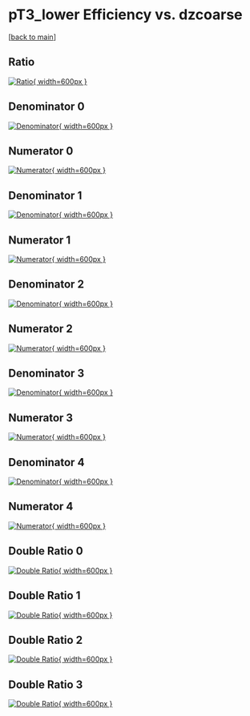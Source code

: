 # pT3_lower Efficiency vs. dzcoarse

[[back to main](./)]



## Ratio

[![Ratio](../mtv/var/pT3_lower_base_321_-1_eff_dzcoarse.png){ width=600px }](../mtv/var/pT3_lower_base_321_-1_eff_dzcoarse.pdf)

## Denominator 0

[![Denominator](../mtv/den/pT3_lower_base_321_-1_eff_dzcoarse_den0.png){ width=600px }](../mtv/den/pT3_lower_base_321_-1_eff_dzcoarse_den0.pdf)

## Numerator 0

[![Numerator](../mtv/num/pT3_lower_base_321_-1_eff_dzcoarse_num0.png){ width=600px }](../mtv/num/pT3_lower_base_321_-1_eff_dzcoarse_num0.pdf)

## Denominator 1

[![Denominator](../mtv/den/pT3_lower_base_321_-1_eff_dzcoarse_den1.png){ width=600px }](../mtv/den/pT3_lower_base_321_-1_eff_dzcoarse_den1.pdf)

## Numerator 1

[![Numerator](../mtv/num/pT3_lower_base_321_-1_eff_dzcoarse_num1.png){ width=600px }](../mtv/num/pT3_lower_base_321_-1_eff_dzcoarse_num1.pdf)

## Denominator 2

[![Denominator](../mtv/den/pT3_lower_base_321_-1_eff_dzcoarse_den2.png){ width=600px }](../mtv/den/pT3_lower_base_321_-1_eff_dzcoarse_den2.pdf)

## Numerator 2

[![Numerator](../mtv/num/pT3_lower_base_321_-1_eff_dzcoarse_num2.png){ width=600px }](../mtv/num/pT3_lower_base_321_-1_eff_dzcoarse_num2.pdf)

## Denominator 3

[![Denominator](../mtv/den/pT3_lower_base_321_-1_eff_dzcoarse_den3.png){ width=600px }](../mtv/den/pT3_lower_base_321_-1_eff_dzcoarse_den3.pdf)

## Numerator 3

[![Numerator](../mtv/num/pT3_lower_base_321_-1_eff_dzcoarse_num3.png){ width=600px }](../mtv/num/pT3_lower_base_321_-1_eff_dzcoarse_num3.pdf)

## Denominator 4

[![Denominator](../mtv/den/pT3_lower_base_321_-1_eff_dzcoarse_den4.png){ width=600px }](../mtv/den/pT3_lower_base_321_-1_eff_dzcoarse_den4.pdf)

## Numerator 4

[![Numerator](../mtv/num/pT3_lower_base_321_-1_eff_dzcoarse_num4.png){ width=600px }](../mtv/num/pT3_lower_base_321_-1_eff_dzcoarse_num4.pdf)

## Double Ratio 0

[![Double Ratio](../mtv/ratio/pT3_lower_base_321_-1_eff_dzcoarse_ratio0.png){ width=600px }](../mtv/ratio/pT3_lower_base_321_-1_eff_dzcoarse_ratio0.pdf)

## Double Ratio 1

[![Double Ratio](../mtv/ratio/pT3_lower_base_321_-1_eff_dzcoarse_ratio1.png){ width=600px }](../mtv/ratio/pT3_lower_base_321_-1_eff_dzcoarse_ratio1.pdf)

## Double Ratio 2

[![Double Ratio](../mtv/ratio/pT3_lower_base_321_-1_eff_dzcoarse_ratio2.png){ width=600px }](../mtv/ratio/pT3_lower_base_321_-1_eff_dzcoarse_ratio2.pdf)

## Double Ratio 3

[![Double Ratio](../mtv/ratio/pT3_lower_base_321_-1_eff_dzcoarse_ratio3.png){ width=600px }](../mtv/ratio/pT3_lower_base_321_-1_eff_dzcoarse_ratio3.pdf)

